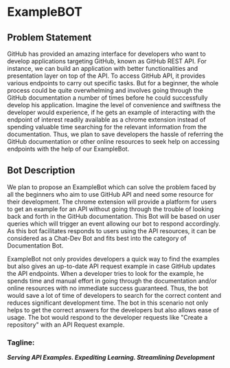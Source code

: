 # ExampleBOT

## Problem Statement

GitHub has provided an amazing interface for developers who want to develop applications targeting GitHub, known as GitHub REST API. For instance, we can build an application with better functionalities and presentation layer on top of the API. To access GitHub API, it provides various endpoints to carry out specific tasks. But for a beginner, the whole process could be quite overwhelming and involves going through the GitHub documentation a number of times before he could successfully develop his application. Imagine the level of convenience and swiftness the developer would experience, if he gets an example of interacting with the endpoint of interest readily available as a chrome extension instead of spending valuable time searching for the relevant information from the documentation. Thus, we plan to save developers the hassle of referring the GitHub documentation or other online resources to seek help on accessing endpoints with the help of our ExampleBot. 
 
## Bot Description

We plan to propose an ExampleBot which can solve the problem faced by all the beginners who aim to use GitHub API and need some resource for their development. The chrome extension will provide a platform for users to get an example for an API without going through the trouble of looking back and forth in the GitHub documentation. This Bot will be based on user queries which will trigger an event allowing our bot to respond accordingly. As this bot facilitates responds to users using the API resources, it can be considered as a Chat-Dev Bot and fits best into the category of Documentation Bot. 

ExampleBot not only provides developers a quick way to find the examples but also gives an up-to-date API request example in case GitHub updates the API endpoints. When a developer tries to look for the example, he spends time and manual effort in going through the documentation and/or online resources with no immediate success guaranteed. Thus, the bot would save a lot of time of developers to search for the correct content and reduces significant development time.  The bot in this scenario not only helps to get the correct answers for the developers but also allows ease of usage. The bot would respond to the developer requests like "Create a repository" with an API Request example.


### Tagline:

***Serving API Examples. Expediting Learning. Streamlining Development*** 
